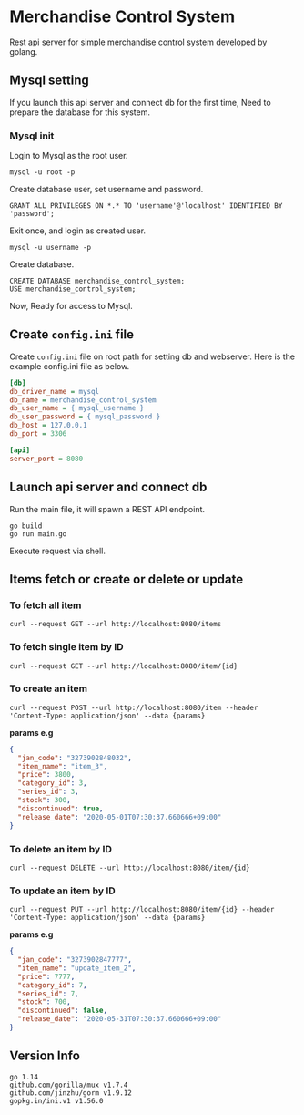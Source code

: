 # Merchandise Control System

Rest api server for simple merchandise control system developed by golang.

## Mysql setting
If you launch this api server and connect db for the first time,
Need to prepare the database for this system.

### Mysql init

Login to Mysql as the root user.

```shell
mysql -u root -p
```

Create database user, set username and password.

```shell
GRANT ALL PRIVILEGES ON *.* TO 'username'@'localhost' IDENTIFIED BY 'password';
```

Exit once, and login as created user.

```
mysql -u username -p
```

Create database.

```shell
CREATE DATABASE merchandise_control_system;
USE merchandise_control_system;
```

Now, Ready for access to Mysql.

## Create `config.ini` file

Create `config.ini` file on root path for setting db and webserver.
Here is the example config.ini file as below.

```config.ini
[db]
db_driver_name = mysql
db_name = merchandise_control_system
db_user_name = { mysql_username }
db_user_password = { mysql_password }
db_host = 127.0.0.1
db_port = 3306

[api]
server_port = 8080
```

## Launch api server and connect db

Run the main file, it will spawn a REST API endpoint.

```shell
go build
go run main.go
```

Execute request via shell.

## Items fetch or create or delete or update

### To fetch all item
```shell
curl --request GET --url http://localhost:8080/items
```
### To fetch single item by ID
```shell
curl --request GET --url http://localhost:8080/item/{id}
```

### To create an item
```shell
curl --request POST --url http://localhost:8080/item --header 'Content-Type: application/json' --data {params}
```

**params e.g**
```json
{
  "jan_code": "3273902848032",
  "item_name": "item_3",
  "price": 3800,
  "category_id": 3,
  "series_id": 3,
  "stock": 300,
  "discontinued": true,
  "release_date": "2020-05-01T07:30:37.660666+09:00"
}
```

### To delete an item by ID
```
curl --request DELETE --url http://localhost:8080/item/{id}
```

### To update an item by ID
```
curl --request PUT --url http://localhost:8080/item/{id} --header 'Content-Type: application/json' --data {params}
```

**params e.g**
```json
{
  "jan_code": "3273902847777",
  "item_name": "update_item_2",
  "price": 7777,
  "category_id": 7,
  "series_id": 7,
  "stock": 700,
  "discontinued": false,
  "release_date": "2020-05-31T07:30:37.660666+09:00"
}
```

## Version Info

```
go 1.14
github.com/gorilla/mux v1.7.4
github.com/jinzhu/gorm v1.9.12
gopkg.in/ini.v1 v1.56.0
```